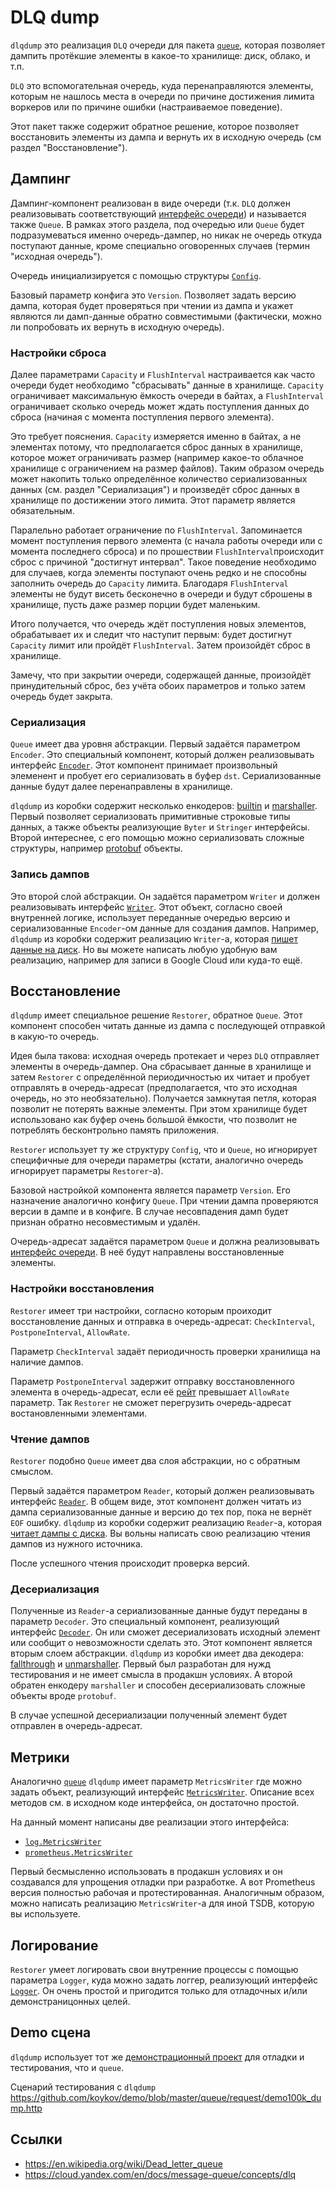 # DLQ dump

`dlqdump` это реализация `DLQ` очереди для пакета [`queue`](https://github.com/koykov/queue), которая позволяет дампить
протёкшие элементы в какое-то хранилище: диск, облако, и т.п.

`DLQ` это вспомогательная очередь, куда перенаправляются элементы, которым не нашлось места в очереди по причине
достижения лимита воркеров или по причине ошибки (настраиваемое поведение).

Этот пакет также содержит обратное решение, которое позволяет восстановить элементы из дампа и вернуть их в исходную
очередь (см раздел "Восстановление").

## Дампинг

Дампинг-компонент реализован в виде очереди (т.к. `DLQ` должен реализовывать соответствующий
[интерфейс очереди](https://github.com/koykov/queue/blob/master/interface.go#L4)) и называется также `Queue`. В рамках
этого раздела, под очередью или `Queue` будет подразумеваться именно очередь-дампер, но никак не очередь откуда
поступают данные, кроме специально оговоренных случаев (термин "исходная очередь").

Очередь инициализируется с помощью структуры
[`Config`](https://github.com/koykov/dlqdump/blob/master/config.go#L18).

Базовый параметр конфига это `Version`. Позволяет задать версию дампа, которая будет проверяться при чтении из дампа и
укажет являются ли дамп-данные обратно совместимыми (фактически, можно ли попробовать их вернуть в исходную очередь).

### Настройки сброса

Далее параметрами `Capacity` и `FlushInterval` настраивается как часто очереди будет необходимо "сбрасывать" данные в
хранилище. `Capacity` ограничивает максимальную ёмкость очереди в байтах, а `FlushInterval` ограничивает сколько очередь
может ждать поступления данных до сброса (начиная с момента поступления первого элемента).

Это требует пояснения. `Capacity` измеряется именно в байтах, а не элементах потому, что предполагается сброс данных в
хранилище, которое может ограничивать размер (например какое-то облачное хранилище с ограничением на размер файлов).
Таким образом очередь может накопить только определённое количество сериализованных данных (см. раздел "Сериализация") и
произведёт сброс данных в хранилище по достижении этого лимита. Этот параметр является обязательным.

Паралельно работает ограничение по `FlushInterval`. Запоминается момент поступления первого элемента (с начала работы
очереди или с момента последнего сброса) и по прошествии `FlushInterval`происходит сброс с причиной "достигнут интервал".
Такое поведение необходимо для случаев, когда элементы поступают очень редко и не способны заполнить очередь до
`Capacity` лимита. Благодаря `FlushInterval` элементы не будут висеть бесконечно в очереди и будут сброшены в хранилище,
пусть даже размер порции будет маленьким.

Итого получается, что очередь ждёт поступления новых элементов, обрабатывает их и следит что наступит первым: будет
достигнут `Capacity` лимит или пройдёт `FlushInterval`. Затем произойдёт сброс в хранилище.

Замечу, что при закрытии очереди, содержащей данные, произойдёт принудительный сброс, без учёта обоих параметров и
только затем очередь будет закрыта.

### Сериализация

`Queue` имеет два уровня абстракции. Первый задаётся параметром `Encoder`. Это специальный компонент, который должен
реализовывать интерфейс [`Encoder`](encoder.go). Этот компонент принимает
произвольный элеменент и пробует его сериализовать в буфер `dst`. Сериализованные данные будут далее перенаправлены в
хранилище.

`dlqdump` из коробки содержит несколько енкодеров:
[builtin](encoder/builtin.go) и
[marshaller](encoder/marshaller.go).
Первый позволяет сериализовать примитивные строковые типы данных, а также объекты реализующие `Byter` и `Stringer`
интерфейсы.
Второй интереснее, с его помощью можно сериализовать сложные структуры, например
[protobuf](https://en.wikipedia.org/wiki/Protocol_Buffers) объекты.

### Запись дампов

Это второй слой абстракции. Он задаётся параметром `Writer` и должен реализовывать интерфейс
[`Writer`](writer.go). Этот объект, согласно своей внутренней логике,
использует переданные очередью версию и сериализованные `Encoder`-ом данные для создания дампов. Например, `dlqdump` из
коробки содержит реализацию `Writer`-а, которая [пишет данные на диск](fs).
Но вы можете написать любую удобную вам реализацию, например для записи в Google Cloud или куда-то ещё.

## Восстановление

`dlqdump` имеет специальное решение `Restorer`, обратное `Queue`. Этот компонент способен читать данные из дампа с
последующей отправкой в какую-то очередь.

Идея была такова: исходная очередь протекает и через `DLQ` отправляет элементы в очередь-дампер. Она сбрасывает данные
в хранилище и затем `Restorer` с определённой периодичностью их читает и пробует отправлять в очередь-адресат
(предполагается, что это исходная очередь, но это необязательно).
Получается замкнутая петля, которая позволит не потерять важные элементы. При этом хранилище будет использовано как буфер
очень большой ёмкости, что позволит не потреблять бесконтрольно память приложения.

`Restorer` использует ту же структуру `Config`, что и `Queue`, но игнорирует специфичные для очереди параметры
(кстати, аналогично очередь игнорирует параметры `Restorer`-а).

Базовой настройкой компонента является параметр `Version`. Его назначение аналогично конфигу `Queue`. При чтении дампа
проверяются версии в дампе и в конфиге. В случае несовпадения дамп будет признан обратно несовместимым и удалён.

Очередь-адресат задаётся параметром `Queue` и должна реализовывать
[интерфейс очереди](https://github.com/koykov/queue/blob/master/interface.go#L4). В неё будут направлены восстановленные
элементы.

### Настройки восстановления

`Restorer` имеет три настройки, согласно которым проиходит восстановление данных и отправка в очередь-адресат:
`CheckInterval`, `PostponeInterval`, `AllowRate`.

Параметр `CheckInterval` задаёт периодичность проверки хранилища на наличие дампов.

Параметр `PostponeInterval` задержит отправку восстановленного элемента в очередь-адресат, если её
[рейт](https://github.com/koykov/queue/blob/master/interface.go#L12) превышает `AllowRate` параметр. Так `Restorer` не
сможет перегрузить очередь-адресат востановленными элементами.

### Чтение дампов

`Restorer` подобно `Queue` имеет два слоя абстракции, но с обратным смыслом.

Первый задаётся параметром `Reader`, который должен реализовывать интерфейс
[`Reader`](reader.go). В общем виде, этот компонент должен читать из дампа
сериализованные данные и версию до тех пор, пока не вернёт `EOF` ошибку.
`dlqdump` из коробки содержит реализацию `Reader`-а, которая
[читает дампы с диска](fs).
Вы вольны написать свою реализацию чтения дампов из нужного источника.

После успешного чтения происходит проверка версий.

### Десериализация

Полученные из `Reader`-а сериализованные данные будут переданы в параметр `Decoder`. Это специальный компонент,
реализующий интерфейс [`Decoder`](decoder.go). Он или сможет десериализовать исходный элемент или сообщит о
невозможности сделать это. Этот компонент является вторым слоем абстракции.
`dlqdump` из коробки имеет два декодера:
[fallthrough](decoder/fallthrough.go) и
[unmarshaller](decoder/unmarshaller.go). Первый был разработан для нужд
тестирования и не имеет смысла в продакшн условиях. А второй обратен енкодеру `marshaller` и способен десериализовать
сложные объекты вроде `protobuf`.

В случае успешной десериализации полученный элемент будет отправлен в очередь-адресат.

## Метрики

Аналогично [`queue`](https://github.com/koykov/queue) `dlqdump` имеет параметр `MetricsWriter` где можно задать объект,
реализующий интерфейс [`MetricsWriter`](https://github.com/koykov/dlqdump/blob/master/metrics.go#L4). Описание всех
методов см. в исходном коде интерфейса, он достаточно простой.

На данный момент написаны две реализации этого интерфейса:
* [`log.MetricsWriter`](metrics/log/writer.go)
* [`prometheus.MetricsWriter`](metrics/prometheus/writer.go)

Первый бесмысленно использовать в продакшн условиях и он создавался для упрощения отладки при разработке. А вот Prometheus
версия полностью рабочая и протестированная. Аналогичным образом, можно написать реализацию `MetricsWriter`-а для иной TSDB,
которую вы используете.

## Логирование

`Restorer` умеет логировать свои внутренние процессы с помощью параметра `Logger`, куда можно задать логгер, реализующий
интерфейс [`Logger`](https://github.com/koykov/queue/blob/master/logger.go). Он очень простой и пригодится только для
отладочных и/или демонстраницонных целей.

## Demo сцена

`dlqdump` использует тот же [демонстрационный проект](https://github.com/koykov/demo/tree/master/queue) для отладки и
тестирования, что и `queue`.

Сценарий тестирования с `dlqdump` https://github.com/koykov/demo/blob/master/queue/request/demo100k_dump.http

## Ссылки

* https://en.wikipedia.org/wiki/Dead_letter_queue
* https://cloud.yandex.com/en/docs/message-queue/concepts/dlq

